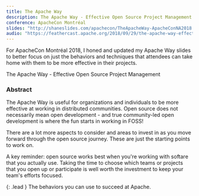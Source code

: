 ```yaml
---
title: The Apache Way
description: The Apache Way - Effective Open Source Project Management
conference: ApacheCon Montréal
slides: "http://shaneslides.com/apachecon/TheApacheWay-ApacheConNA2018.html"
audio: "https://feathercast.apache.org/2018/09/29/the-apache-way-effective-open-source-project-management-shane-curcuru/"
---
```


For ApacheCon Montréal 2018, I honed and updated my Apache Way slides to better focus on just the behaviors and techniques that attendees can take home with them to be more effective in their projects.

<div class="lead bg-info well">
The Apache Way - Effective Open Source Project Management
</div>

### Abstract

The Apache Way is useful for organizations and individuals to be more 
effective at working in distributed communities.  Open source does not 
necessarily mean open development - and true community-led open development 
is where the fun starts in working in FOSS!

There are a lot more aspects to consider and areas to invest in as 
you move forward through the open source journey.  These are just the 
starting points to work on.

A key reminder: open source works best when you're working with softare 
that you actually use.  Taking the time to choose which teams or 
projects that you open up or participate is well worth the investment to
keep your team's efforts focused.

{: .lead }
The behaviors you can use to succeed at Apache.
